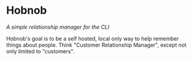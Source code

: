 # Hobnob

*A simple relationship manager for the CLI*

Hobnob's goal is to be a self hosted, local only way to help remember things about people. Think "Customer Relationship Manager", except not only limited to "customers".

